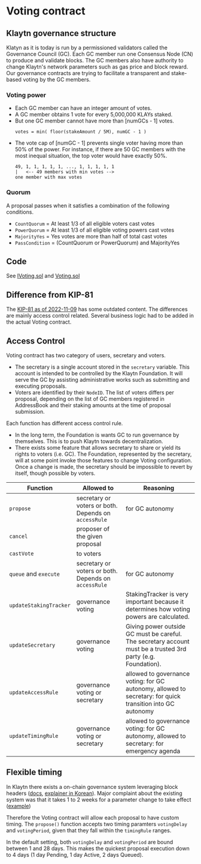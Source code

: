 # Voting contract

## Klaytn governance structure

Klatyn as it is today is run by a permissioned validators called the Governance Council (GC). Each GC member run one Consensus Node (CN) to produce and validate blocks. The GC members also have authority to change Klaytn's network parameters such as gas price and block reward. Our governance contracts are trying to facilitate a transparent and stake-based voting by the GC members.

### Voting power

- Each GC member can have an integer amount of votes.
- A GC member obtains 1 vote for every 5,000,000 KLAYs staked.
- But one GC member cannot have more than [numGCs - 1] votes.
  ```
  votes = min( floor(stakeAmount / 5M), numGC - 1 )
  ```
- The vote cap of [numGC - 1] prevents single voter having more than 50% of the power. For instance, if there are 50 GC members with the most inequal situation, the top voter would have exactly 50%.
  ```
  49, 1, 1, 1, 1, 1, ..., 1, 1, 1, 1, 1
  |   <-- 49 members with min votes -->
  one member with max votes
  ```

### Quorum

A proposal passes when it satisfies a combination of the following conditions.

- `CountQuorum` = At least 1/3 of all eligible voters cast votes
- `PowerQuorum` = At least 1/3 of all eligible voting powers cast votes
- `MajorityYes` = Yes votes are more than half of total cast votes
- `PassCondition` = (CountQuorum or PowerQuorum) and MajorityYes

## Code

See [IVoting.sol](../contracts/IVoting.sol) and [Voting.sol](../contracts/Voting.sol)

## Difference from KIP-81

The [KIP-81 as of 2022-11-09](https://github.com/klaytn/kips/blob/a1d99a58a60d0e3743774aca00beedb49a3c89a8/KIPs/kip-81.md) has some outdated content. The differences are mainly access control related. Several business logic had to be added in the actual Voting contract.

## Access Control

Voting contract has two category of users, secretary and voters.

- The secretary is a single account stored in the `secretary` variable. This account is intended to be controlled by the Klaytn Foundation. It will serve the GC by assisting administrative works such as submitting and executing proposals.
- Voters are identified by their `NodeID`. The list of voters differs per proposal, depending on the list of GC members registered in AddressBook and their staking amounts at the time of proposal submission.

Each function has different access control rule.
- In the long term, the Foundation is wants GC to run governance by themselves. This is to push Klaytn towards decentralization.
- There exists some feature that allows secretary to share or yield its rights to voters (i.e. GC). The Foundation, represented by the secretary, will at some point invoke those features to change Voting configuration. Once a change is made, the secretary should be impossible to revert by itself, though possible by voters. 

| Function | Allowed to | Reasoning |
|-|-|-|
| `propose` | secretary or voters or both. Depends on `accessRule` | for GC autonomy |
| `cancel` | proposer of the given proposal | |
| `castVote` | to voters | |
| `queue` and `execute` | secretary or voters or both. Depends on `accessRule` | for GC autonomy |
| `updateStakingTracker` | governance voting | StakingTracker is very important because it determines how voting powers are calculated. |
| `updateSecretary` | governance voting | Giving power outside GC must be careful. The secretary account must be a trusted 3rd party (e.g. Foundation). |
| `updateAccessRule` | governance voting or secretary | allowed to governance voting: for GC autonomy, allowed to secretary: for quick transition into GC autonomy |
| `updateTimingRule` | governance voting or secretary | allowed to governance voting: for GC autonomy, allowed to secretary: for emergency agenda |

## Flexible timing

In Klaytn there exists a on-chain governance system leveraging block headers ([docs](https://docs.klaytn.foundation/content/dapp/json-rpc/api-references/governance), [explainer in Korean](https://www.youtube.com/watch?v=UPyf7B0YvI0)). Major complaint about the existing system was that it takes 1 to 2 weeks for a parameter change to take effect ([example](https://medium.com/klaytn/klaytn-gas-price-reduction-schedule-2ba158e3630d))

Therefore the Voting contract will allow each proposal to have custom timing. The `propose()` function accepts two timing paramters `votingDelay` and `votingPeriod`, given that they fall within the `timingRule` ranges.

In the default setting, both `votingDelay` and `votingPeriod` are bound between 1 and 28 days. This makes the quickest proposal execution down to 4 days (1 day Pending, 1 day Active, 2 days Queued).

